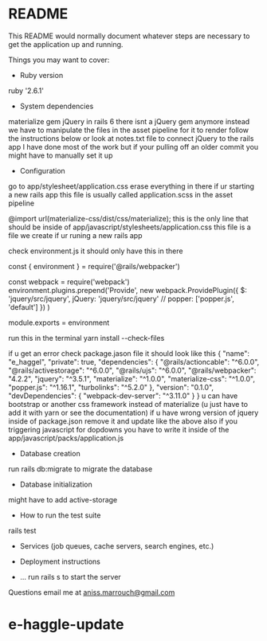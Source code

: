 # README

This README would normally document whatever steps are necessary to get the
application up and running.

Things you may want to cover:

* Ruby version

ruby '2.6.1'

* System dependencies

materialize gem 
jQuery 
in rails 6 there isnt a jQuery gem anymore 
instead we have to manipulate the files in the asset pipeline for it to render
 follow the instructions below or look at notes.txt file to connect jQuery to the rails app
 I have done most of the work but if your pulling off an older commit you might have to manually set it up

* Configuration

go to app/stylesheet/application.css erase everything in there if ur starting a new rails app this file is usually called application.scss in the asset pipeline

@import url(materialize-css/dist/css/materialize); this is the only line that should be inside of app/javascript/stylesheets/application.css this file is a file we create if ur runing a new rails app 

check environment.js it should only have this in there

const { environment } = require('@rails/webpacker')

const webpack = require('webpack')
environment.plugins.prepend('Provide',
  new webpack.ProvidePlugin({
    $: 'jquery/src/jquery',
    jQuery: 'jquery/src/jquery'
    // popper: ['popper.js', 'default']
  })
)

module.exports = environment



run this in the terminal yarn install --check-files 

if u get an error check package.jason file
it should look like this 
{
  "name": "e_haggel",
  "private": true,
  "dependencies": {
    "@rails/actioncable": "^6.0.0",
    "@rails/activestorage": "^6.0.0",
    "@rails/ujs": "^6.0.0",
    "@rails/webpacker": "4.2.2",
    "jquery": "^3.5.1",
    "materialize": "^1.0.0",
    "materialize-css": "^1.0.0",
    "popper.js": "^1.16.1",
    "turbolinks": "^5.2.0"
  },
  "version": "0.1.0",
  "devDependencies": {
    "webpack-dev-server": "^3.11.0"
  }
}
u can have bootstrap or another css framework instead of materialize (u just have to add it with yarn or see the documentation)
if u have wrong version of jquery inside of package.json remove it and update like the above
also if you triggering javascript for dopdowns you have to write it inside of the app/javascript/packs/application.js

* Database creation

run rails db:migrate to migrate the database 

* Database initialization

might have to add active-storage 

* How to run the test suite

rails test 

* Services (job queues, cache servers, search engines, etc.)

* Deployment instructions

* ...
run rails s to start the server

Questions 
email me at aniss.marrouch@gmail.com

# e-haggle-update
